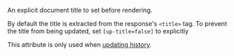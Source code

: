 An explicit document title to set before rendering.

By default the title is extracted from the response's `<title>` tag. To prevent the title from being updated, set `[up-title=false]` to explicitly

This attribute is only used when [updating history](https://unpoly.com/updating-history).